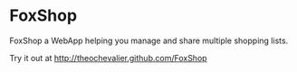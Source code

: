 
# FoxShop

FoxShop a WebApp helping you manage and share multiple shopping lists.

Try it out at http://theochevalier.github.com/FoxShop

